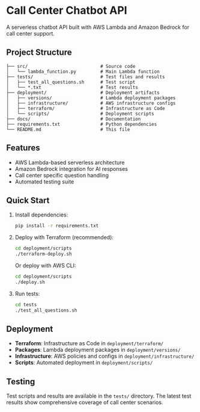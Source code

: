 # Call Center Chatbot API

A serverless chatbot API built with AWS Lambda and Amazon Bedrock for call center support.

## Project Structure

```
├── src/                           # Source code
│   └── lambda_function.py         # Main Lambda function
├── tests/                         # Test files and results
│   ├── test_all_questions.sh      # Test script
│   └── *.txt                      # Test results
├── deployment/                    # Deployment artifacts
│   ├── versions/                  # Lambda deployment packages
│   ├── infrastructure/            # AWS infrastructure configs
│   ├── terraform/                 # Infrastructure as Code
│   └── scripts/                   # Deployment scripts
├── docs/                          # Documentation
├── requirements.txt               # Python dependencies
└── README.md                      # This file
```

## Features

- AWS Lambda-based serverless architecture
- Amazon Bedrock integration for AI responses
- Call center specific question handling
- Automated testing suite

## Quick Start

1. Install dependencies:
   ```bash
   pip install -r requirements.txt
   ```

2. Deploy with Terraform (recommended):
   ```bash
   cd deployment/scripts
   ./terraform-deploy.sh
   ```

   Or deploy with AWS CLI:
   ```bash
   cd deployment/scripts
   ./deploy.sh
   ```

3. Run tests:
   ```bash
   cd tests
   ./test_all_questions.sh
   ```

## Deployment

- **Terraform**: Infrastructure as Code in `deployment/terraform/`
- **Packages**: Lambda deployment packages in `deployment/versions/`
- **Infrastructure**: AWS policies and configs in `deployment/infrastructure/`
- **Scripts**: Automated deployment in `deployment/scripts/`

## Testing

Test scripts and results are available in the `tests/` directory. The latest test results show comprehensive coverage of call center scenarios.
